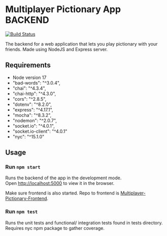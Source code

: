 # Multiplayer Pictionary App BACKEND

[![Build Status](https://travis-ci.com/Panda4817/Multiplayer-Pictionary-Backend.svg?branch=master)](https://travis-ci.com/Panda4817/Multiplayer-Pictionary-Backend)

The backend for a web application that lets you play pictionary with your friends.
Made using NodeJS and Express server.

## Requirements
- Node version 17
- "bad-words": "^3.0.4",
- "chai": "^4.3.4",
- "chai-http": "^4.3.0",
- "cors": "^2.8.5",
- "dotenv": "^8.2.0",
- "express": "^4.17.1",
- "mocha": "^8.3.2",
- "nodemon": "^2.0.7",
- "socket.io": "^4.0.1",
- "socket.io-client": "^4.0.1"
- "nyc": "^15.1.0"

## Usage
### Run `npm start`
Runs the backend of the app in the development mode.<br />
Open [http://localhost:5000](http://localhost:5000) to view it in the browser.

Make sure frontend is also started. Repo to frontend is [Multiplayer-Pictionary-Frontend](https://github.com/Panda4817/Multiplayer-Pictionary-Frontend).

### Run `npm test`
Runs the unit tests and functional/ integration tests found in tests directory. Requires nyc npm package to gather coverage.
